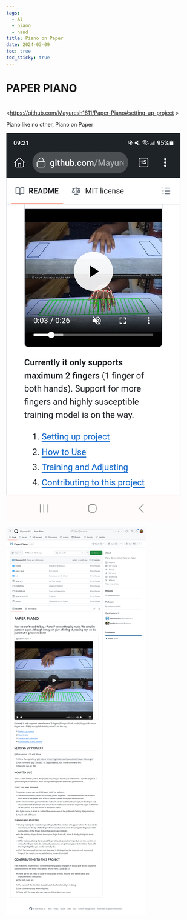 ```yaml
---
tags:
  - AI
  - piano
  - hand
title: Piano on Paper
date: 2024-03-09
toc: true
toc_sticky: true
---
```

# PAPER PIANO

# 
<https://github.com/Mayuresh1611/Paper-Piano#setting-up-project >

Piano like no other, Piano on Paper

![](../_asset/2024-03-09_PianoPaper_image_1.jpg)

![](../_asset/2024-03-09_PianoPaper_image_2.png)
